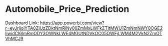 # Automobile_Price_Prediction


Dashboard Link: https://app.powerbi.com/view?r=eyJrIjoiYTA0ZjUzZDktNmRiNy00ZmMxLWFkZTItMWU1ZmNmNWY0OGE2IiwidCI6ImRmODY3OWNkLWE4MGUtNDVkOC05OWFjLWM4M2VkN2ZmOTVhMCJ9
